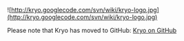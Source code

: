 ![http://kryo.googlecode.com/svn/wiki/kryo-logo.jpg](http://kryo.googlecode.com/svn/wiki/kryo-logo.jpg)

Please note that Kryo has moved to GitHub: [Kryo on GitHub](https://github.com/EsotericSoftware/kryo)
